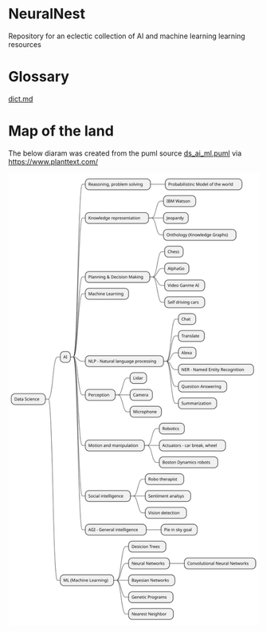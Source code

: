 # NeuralNest
Repository for an eclectic collection of AI and machine learning learning resources


# Glossary
[dict.md](./dict.md) 
# Map of the land 

The below diaram was created from the puml source [ds_ai_ml.puml](./ds_ai_ml.puml) via https://www.planttext.com/

![Alt text](./ds_ai_ml.svg)